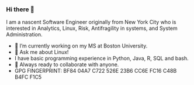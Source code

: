 ### Hi there 👋

I am a nascent Software Engineer originally from New York City who is interested in Analytics, Linux, Risk, Antifragility in systems, and System Administration. 

- 🔭 I’m currently working on my MS at Boston University. 
- 💬 Ask me about Linux!
- I have basic programming experience in Python, Java, R, SQL and bash. 
- 👯 Always ready to collaborate with anyone. 
- GPG FINGERPRINT: BF84 04A7 C722 526E 23B6  CC6E FC16 C48B B4FC F1C5

